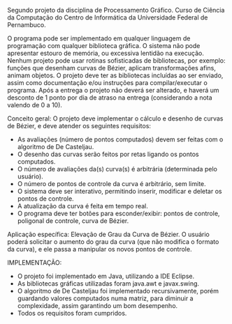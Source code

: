 Segundo projeto da disciplina de Processamento Gráfico.
Curso de Ciência da Computação do Centro de Informática da Universidade Federal de Pernambuco.

O programa pode ser implementado em qualquer linguagem de programação com qualquer biblioteca gráfica. O sistema não pode
apresentar estouro de memória, ou excessiva lentidão na execução. Nenhum projeto pode usar rotinas sofisticadas de bibliotecas, 
por exemplo: funções que desenham curvas de Bézier, aplicam transformações afins, animam objetos. O projeto deve ter as 
bibliotecas incluídas ao ser enviado, assim como documentação e/ou instruções para compilar/executar o programa. Após a 
entrega o projeto não deverá ser alterado, e haverá um desconto de 1 ponto por dia de atraso na entrega (considerando a 
nota valendo de 0 a 10).

Conceito geral: O projeto deve implementar o cálculo e desenho de curvas de Bézier, e deve atender os seguintes requisitos:
- As avaliações (número de pontos computados) devem ser feitas com o algoritmo de De Casteljau.
- O desenho das curvas serão feitos por retas ligando os pontos computados.
- O número de avaliações da(s) curva(s) é arbitrária (determinada pelo usuário).
- O número de pontos de controle da curva é arbitrário, sem limite.
- O sistema deve ser interativo, permitindo inserir, modificar e deletar os pontos de controle.
- A atualização da curva é feita em tempo real.
- O programa deve ter botões para esconder/exibir: pontos de controle, poligonal de controle, curva de Bézier.

Aplicação específica: Elevação de Grau da Curva de Bézier.
O usuário poderá solicitar o aumento do grau da curva (que não modifica o formato da curva), e ele passa a manipular 
os novos pontos de controle.

IMPLEMENTAÇÃO:
- O projeto foi implementado em Java, utilizando a IDE Eclipse.
- As bibliotecas gráficas utilizadas foram java.awt e javax.swing.
- O algoritmo de De Casteljau foi implementado recursivamente, porém guardando valores computados numa matriz, para diminuir
  a complexidade, assim garantindo um bom desempenho.
- Todos os requisitos foram cumpridos.
